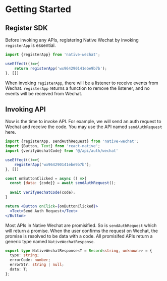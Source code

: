 # Getting Started

## Register SDK
Before invoking any APIs, registering Native Wechat by invoking `registerApp` is essential.

```typescript
import {registerApp} from 'native-wechat';

useEffect(()=>{
	return registerApp('wx964290141ebe9b7b');
}, [])
```

When invoking `registerApp`, there will be a listener to receive events from Wechat. `registerApp` returns a function to remove the listener, and no events will be received from Wechat.

## Invoking API

Now is the time to invoke API. For example, we will send an auth request to Wechat and receive the code. You may use the API named `sendAuthRequest` here.

```jsx
import {registerApp, sendAuthRequest} from 'native-wechat';
import {Button, Text} from 'react-native';
import {verifyWechatCode} from '@/api/auth/wechat'

useEffect(()=>{
	registerApp('wx964290141ebe9b7b');
}, [])

const onButtonClicked = async () =>{
  const {data: {code}} = await sendAuthRequest();
  
  await verifyWechatCode(code);
}

return <Button onClick={onButtonClicked}>
  <Text>Send Auth Request</Text>
</Button>
```

Most APIs in Native Wechat are promisified. So is `sendAuthRequest` which will return a promise. When the user confirms the request on Wechat, the promise is resolved to be data with a code. All promisifed APIs return a generic type named `NativeWechatResponse`.

```typescript
export type NativeWechatResponse<T = Record<string, unknown>> = {
  type: string;
  errorCode: number;
  errorStr: string | null;
  data: T;
};
```

